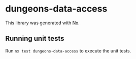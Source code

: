 # dungeons-data-access

This library was generated with [Nx](https://nx.dev).

## Running unit tests

Run `nx test dungeons-data-access` to execute the unit tests.
